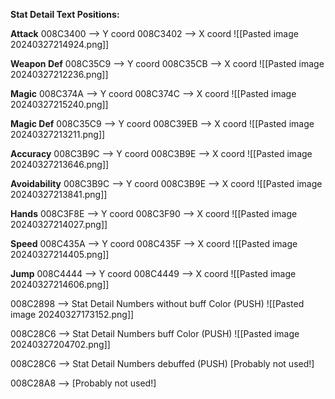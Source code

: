 

**Stat Detail Text Positions:**

**Attack**
 008C3400 --> Y coord 
  008C3402 --> X coord 
![[Pasted image 20240327214924.png]]


**Weapon Def** 
008C35C9 --> Y coord 
008C35CB --> X coord 
![[Pasted image 20240327212236.png]]


**Magic**
008C374A -->  Y coord 
008C374C -->  X coord 
![[Pasted image 20240327215240.png]]


**Magic Def**
008C35C9 -->  Y coord 
008C39EB -->  X coord 
![[Pasted image 20240327213211.png]]


**Accuracy**
008C3B9C -->  Y coord 
008C3B9E -->  X coord 
![[Pasted image 20240327213646.png]]


**Avoidability**
008C3B9C -->  Y coord 
008C3B9E -->  X coord 
![[Pasted image 20240327213841.png]]


**Hands**
008C3F8E -->  Y coord 
008C3F90 -->  X coord 
![[Pasted image 20240327214027.png]]


**Speed**
008C435A -->  Y coord 
008C435F  -->  X coord 
![[Pasted image 20240327214405.png]]


**Jump**
008C4444 -->  Y coord 
008C4449 -->  X coord 
![[Pasted image 20240327214606.png]]



008C2898 --> Stat Detail Numbers without buff Color (PUSH)
![[Pasted image 20240327173152.png]]


008C28C6 --> Stat Detail Numbers buff  Color (PUSH)
![[Pasted image 20240327204702.png]]


008C28C6 --> Stat Detail Numbers debuffed (PUSH)  [Probably not used!]

008C28A8 -->  [Probably not used!]
